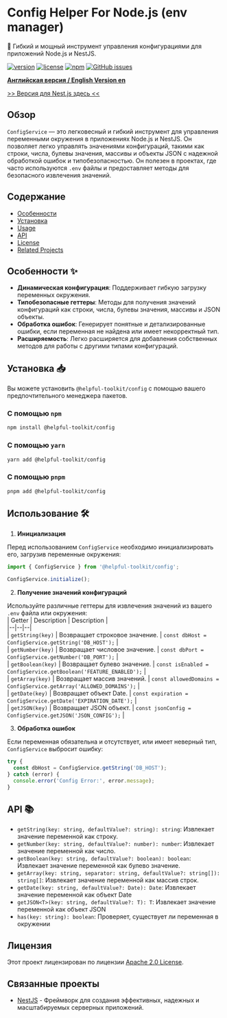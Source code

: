 # Config Helper For Node.js (env manager)
🚀 Гибкий и мощный инструмент управления конфигурациями для приложений Node.js и NestJS.

[![version](https://img.shields.io/npm/v/@helpful-toolkit/config)](https://www.npmjs.com/package/@helpful-toolkit/config) [![license](https://img.shields.io/npm/l/@helpful-toolkit/config)](https://opensource.org/licenses/Apache-2.0) [![npm](https://img.shields.io/npm/dt/@helpful-toolkit/config)](https://www.npmjs.com/package/@helpful-toolkit/config) [![GitHub issues](https://img.shields.io/github/issues/helpful-toolkit/config)](https://github.com/helpful-toolkit/config/issues)

**[Английская версия / English Version en](./README.md)**

[>> Версия для Nest.js здесь <<](https://github.com/HotsHom/helpful-toolkit/tree/main/packages/config-nest)

## Обзор

`ConfigService` — это легковесный и гибкий инструмент для управления переменными окружения в приложениях Node.js и NestJS. Он позволяет легко управлять значениями конфигураций, такими как строки, числа, булевы значения, массивы и объекты JSON с надежной обработкой ошибок и типобезопасностью. Он полезен в проектах, где часто используются `.env` файлы и предоставляет методы для безопасного извлечения значений.

## Содержание

- [Особенности](#особенности--✨)
- [Установка](#установка--📥)
- [Usage](#использование--🛠)
- [API](#api--📚)
- [License](#лицензия)
- [Related Projects](#связанные-проекты)

## Особенности  ✨

- **Динамическая конфигурация**: Поддерживает гибкую загрузку переменных окружения.
- **Типобезопасные геттеры**: Методы для получения значений конфигураций как строки, числа, булевы значения, массивы и JSON объекты.
- **Обработка ошибок**: Генерирует понятные и детализированные ошибки, если переменная не найдена или имеет некорректный тип.
- **Расширяемость**: Легко расширяется для добавления собственных методов для работы с другими типами конфигураций.

## Установка  📥

Вы можете установить `@helpful-toolkit/config` с помощью вашего предпочтительного менеджера пакетов.
### С помощью `npm`

```bash 
npm install @helpful-toolkit/config    
```  
### С помощью `yarn`

```bash 
yarn add @helpful-toolkit/config    
```  

### С помощью `pnpm`

```bash 
pnpm add @helpful-toolkit/config    
```   
## Использование  🛠

1. **Инициализация**

Перед использованием `ConfigService` необходимо инициализировать его, загрузив переменные окружения:

```typescript 
import { ConfigService } from '@helpful-toolkit/config';    
    
ConfigService.initialize();    
```   
2. **Получение значений конфигураций**

Используйте различные геттеры для извлечения значений из вашего `.env` файла или окружения:  
| Getter | Description | Description |  
|--|--|--|  
| `getString(key)` | Возвращает строковое значение. | `const dbHost = ConfigService.getString('DB_HOST');` |  
| `getNumber(key)` | Возвращает числовое значение. | `const dbPort = ConfigService.getNumber('DB_PORT');` |  
| `getBoolean(key)` | Возвращает булево значение. | `const isEnabled = ConfigService.getBoolean('FEATURE_ENABLED');` |  
| `getArray(key)` | Возвращает массив значений. | `const allowedDomains = ConfigService.getArray('ALLOWED_DOMAINS');` |  
| `getDate(key)` | Возвращает объект Date. | `const expiration = ConfigService.getDate('EXPIRATION_DATE');` |  
| `getJSON(key)` | Возвращает JSON объект. | `const jsonConfig = ConfigService.getJSON('JSON_CONFIG');` |


3. **Обработка ошибок**

Если переменная обязательна и отсутствует, или имеет неверный тип, `ConfigService` выбросит ошибку:

```typescript 
try {  
  const dbHost = ConfigService.getString('DB_HOST');  
} catch (error) {  
  console.error('Config Error:', error.message);  
}  
```   
## API  📚

- `getString(key: string, defaultValue?: string): string`: Извлекает значение переменной как строку.
- `getNumber(key: string, defaultValue?: number): number`: Извлекает значение переменной как число.
- `getBoolean(key: string, defaultValue?: boolean): boolean`: Извлекает значение переменной как булево значение.
- `getArray(key: string, separator: string, defaultValue?: string[]): string[]`: Извлекает значение переменной как массив строк.
- `getDate(key: string, defaultValue?: Date): Date`: Извлекает значение переменной как объект Date
- `getJSON<T>(key: string, defaultValue?: T): T`: Извлекает значение переменной как объект JSON
- `has(key: string): boolean`: Проверяет, существует ли переменная в окружении

## Лицензия

Этот проект лицензирован по лицензии [Apache 2.0 License](https://opensource.org/licenses/Apache-2.0).

## Связанные проекты

- [NestJS](https://nestjs.com/) - Фреймворк для создания эффективных, надежных и масштабируемых серверных приложений.
